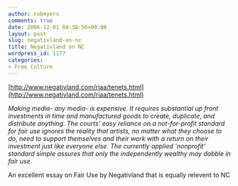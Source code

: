```yaml
---
author: robmyers
comments: true
date: 2006-12-01 04:38:56+00:00
layout: post
slug: negativland-on-nc
title: Negativland on NC
wordpress_id: 1177
categories:
- Free Culture
---
```


[http://www.negativland.com/riaa/tenets.html](http://www.negativland.com/riaa/tenets.html)  
  
_Making media- any media- is expensive. It requires substantial up front investments in time and manufactured goods to create, duplicate, and distribute anything. The courts' easy reliance on a not-for-profit standard for fair use ignores the reality that artists, no matter what they choose to do, need to support themselves and their work with a return on their investment just like everyone else. The currently applied 'nonprofit' standard simple assures that only the independently wealthy may dabble in fair use._  
  
An excellent essay on Fair Use by Negativland that is equally relevent to NC  
  
  


